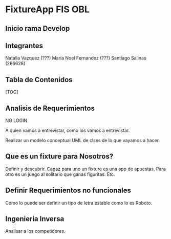 FixtureApp FIS OBL
===

## Inicio rama Develop

## Integrantes
Natalia Vazquez (???)
María Noel Fernandez (???)
Santiago Salinas (266628)

## Tabla de Contenidos

[TOC]

## Analisis de Requerimientos
NO LOGIN

A quien vamos a entrevistar, como los vamos a entrevistar. 

Realizar un modelo conceptual UML de clses de lo que vayamos a hacer.

## Que es un fixture para Nosotros?

Definir y descubrir. Capaz para uno un fixture es una app de apuestas. Para otro es un juego al solitario que ganas figuritas. Etc.

## Definir Requerimientos no funcionales

Como lo puede ser definir un tipo de letra estable como lo es Roboto.

## Ingenieria Inversa

Analisar a los competidores.